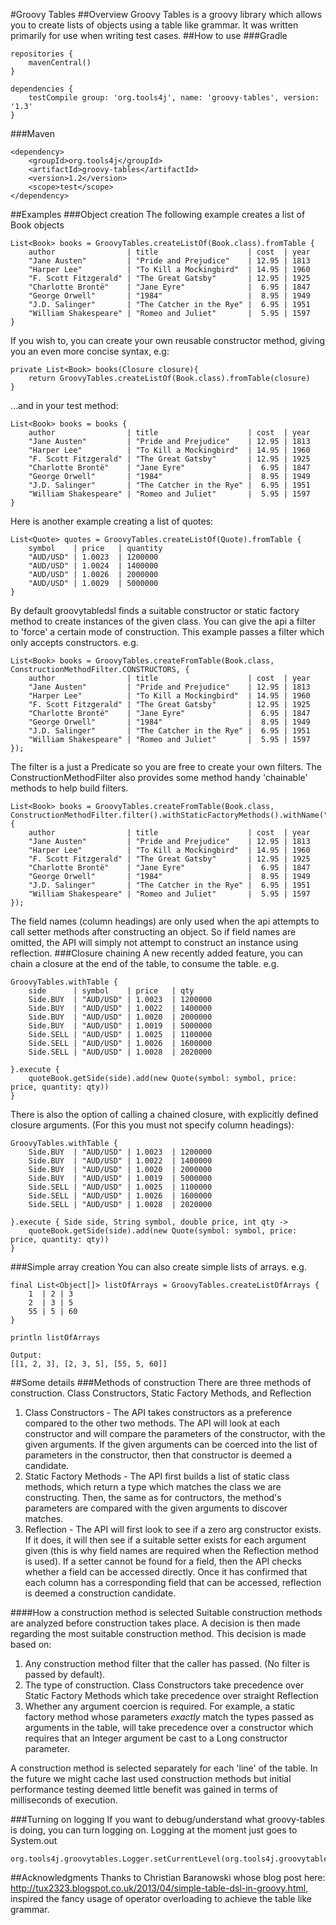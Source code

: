 #Groovy Tables
##Overview
Groovy Tables is a groovy library which allows you to create lists of objects using a table like grammar.  It was written primarily for use when writing test cases.
##How to use
###Gradle
```
repositories {
    mavenCentral()
}

dependencies {
    testCompile group: 'org.tools4j', name: 'groovy-tables', version: '1.3'
}
```
###Maven
```
<dependency>
    <groupId>org.tools4j</groupId>
    <artifactId>groovy-tables</artifactId>
    <version>1.2</version>
    <scope>test</scope>
</dependency>
```
##Examples
###Object creation
The following example creates a list of Book objects
```
List<Book> books = GroovyTables.createListOf(Book.class).fromTable {
    author                | title                    | cost  | year
    "Jane Austen"         | "Pride and Prejudice"    | 12.95 | 1813
    "Harper Lee"          | "To Kill a Mockingbird"  | 14.95 | 1960
    "F. Scott Fitzgerald" | "The Great Gatsby"       | 12.95 | 1925
    "Charlotte Brontë"    | "Jane Eyre"              |  6.95 | 1847
    "George Orwell"       | "1984"                   |  8.95 | 1949
    "J.D. Salinger"       | "The Catcher in the Rye" |  6.95 | 1951
    "William Shakespeare" | "Romeo and Juliet"       |  5.95 | 1597
}
```
If you wish to, you can create your own reusable constructor method, giving you an even more concise syntax, e.g:
```
private List<Book> books(Closure closure){
    return GroovyTables.createListOf(Book.class).fromTable(closure)
}
```
...and in your test method:
```
List<Book> books = books {
    author                | title                    | cost  | year
    "Jane Austen"         | "Pride and Prejudice"    | 12.95 | 1813
    "Harper Lee"          | "To Kill a Mockingbird"  | 14.95 | 1960
    "F. Scott Fitzgerald" | "The Great Gatsby"       | 12.95 | 1925
    "Charlotte Brontë"    | "Jane Eyre"              |  6.95 | 1847
    "George Orwell"       | "1984"                   |  8.95 | 1949
    "J.D. Salinger"       | "The Catcher in the Rye" |  6.95 | 1951
    "William Shakespeare" | "Romeo and Juliet"       |  5.95 | 1597
}
```
Here is another example creating a list of quotes:
```
List<Quote> quotes = GroovyTables.createListOf(Quote).fromTable {
    symbol    | price   | quantity
    "AUD/USD" | 1.0023  | 1200000
    "AUD/USD" | 1.0024  | 1400000
    "AUD/USD" | 1.0026  | 2000000
    "AUD/USD" | 1.0029  | 5000000
}
```
By default groovytabledsl finds a suitable constructor or static factory method to create instances of the given class.  You can give the api a filter to 'force' a certain mode of construction.  This example passes a filter which only accepts constructors. e.g.
```
List<Book> books = GroovyTables.createFromTable(Book.class, ConstructionMethodFilter.CONSTRUCTORS, {
    author                | title                    | cost  | year
    "Jane Austen"         | "Pride and Prejudice"    | 12.95 | 1813
    "Harper Lee"          | "To Kill a Mockingbird"  | 14.95 | 1960
    "F. Scott Fitzgerald" | "The Great Gatsby"       | 12.95 | 1925
    "Charlotte Brontë"    | "Jane Eyre"              |  6.95 | 1847
    "George Orwell"       | "1984"                   |  8.95 | 1949
    "J.D. Salinger"       | "The Catcher in the Rye" |  6.95 | 1951
    "William Shakespeare" | "Romeo and Juliet"       |  5.95 | 1597
});
```
The filter is a just a Predicate<ConstructionMethod> so you are free to create your own filters.  The ConstructionMethodFilter also provides some method handy 'chainable' methods to help build filters.
```
List<Book> books = GroovyTables.createFromTable(Book.class, ConstructionMethodFilter.filter().withStaticFactoryMethods().withName("create"), {
    author                | title                    | cost  | year
    "Jane Austen"         | "Pride and Prejudice"    | 12.95 | 1813
    "Harper Lee"          | "To Kill a Mockingbird"  | 14.95 | 1960
    "F. Scott Fitzgerald" | "The Great Gatsby"       | 12.95 | 1925
    "Charlotte Brontë"    | "Jane Eyre"              |  6.95 | 1847
    "George Orwell"       | "1984"                   |  8.95 | 1949
    "J.D. Salinger"       | "The Catcher in the Rye" |  6.95 | 1951
    "William Shakespeare" | "Romeo and Juliet"       |  5.95 | 1597
});
```
The field names (column headings) are only used when the api attempts to call setter methods after constructing an object.  So if field names are omitted, the API will simply not attempt to construct an instance using reflection.
###Closure chaining
A new recently added feature, you can chain a closure at the end of the table, to consume the table. e.g.
```
GroovyTables.withTable {
    side      | symbol    | price   | qty
    Side.BUY  | "AUD/USD" | 1.0023  | 1200000
    Side.BUY  | "AUD/USD" | 1.0022  | 1400000
    Side.BUY  | "AUD/USD" | 1.0020  | 2000000
    Side.BUY  | "AUD/USD" | 1.0019  | 5000000
    Side.SELL | "AUD/USD" | 1.0025  | 1100000
    Side.SELL | "AUD/USD" | 1.0026  | 1600000
    Side.SELL | "AUD/USD" | 1.0028  | 2020000

}.execute {
    quoteBook.getSide(side).add(new Quote(symbol: symbol, price: price, quantity: qty))
}
```
There is also the option of calling a chained closure, with explicitly defined closure arguments. (For this you must not specify column headings):
```
GroovyTables.withTable {
    Side.BUY  | "AUD/USD" | 1.0023  | 1200000
    Side.BUY  | "AUD/USD" | 1.0022  | 1400000
    Side.BUY  | "AUD/USD" | 1.0020  | 2000000
    Side.BUY  | "AUD/USD" | 1.0019  | 5000000
    Side.SELL | "AUD/USD" | 1.0025  | 1100000
    Side.SELL | "AUD/USD" | 1.0026  | 1600000
    Side.SELL | "AUD/USD" | 1.0028  | 2020000

}.execute { Side side, String symbol, double price, int qty ->
    quoteBook.getSide(side).add(new Quote(symbol: symbol, price: price, quantity: qty))
}

```
###Simple array creation
You can also create simple lists of arrays.  e.g.
```
final List<Object[]> listOfArrays = GroovyTables.createListOfArrays {
    1  | 2 | 3
    2  | 3 | 5
    55 | 5 | 60
}

println listOfArrays

Output:
[[1, 2, 3], [2, 3, 5], [55, 5, 60]]

```
##Some details
###Methods of construction
There are three methods of construction.  Class Constructors, Static Factory Methods, and Reflection
  
1. Class Constructors - The API takes constructors as a preference compared to the other two methods.  The API will look at each constructor and will compare the parameters of the constructor, with the given arguments.  If the given arguments can be coerced into the list of parameters in the constructor, then that constructor is deemed a candidate.
2. Static Factory Methods - The API first builds a list of static class methods, which return a type which matches the class we are constructing.  Then, the same as for contructors, the method's parameters are compared with the given arguments to discover matches.
3. Reflection - The API will first look to see if a zero arg constructor exists.  If it does, it will then see if a suitable setter exists for each argument given (this is why field names are required when the Reflection method is used).  If a setter cannot be found for a field, then the API checks whether a field can be accessed directly.  Once it has confirmed that each column has a corresponding field that can be accessed, reflection is deemed a construction candidate.

####How a construction method is selected
Suitable construction methods are analyzed before construction takes place.  A decision is then made regarding the most suitable construction method.  This decision is made based on:

1. Any construction method filter that the caller has passed.  (No filter is passed by default).
2. The type of construction.  Class Constructors take precedence over Static Factory Methods which take precedence over straight Reflection
3. Whether any argument coercion is required.  For example, a static factory method whose parameters _exactly_ match the types passed as arguments in the table, will take precedence over a constructor which requires that an Integer argument be cast to a Long constructor parameter.

A construction method is selected separately for each 'line' of the table.  In the future we might cache last used construction methods but initial performance testing deemed little benefit was gained in terms of milliseconds of execution.

###Turning on logging
If you want to debug/understand what groovy-tables is doing, you can turn logging on.  Logging at the moment just goes to System.out
```
org.tools4j.groovytables.Logger.setCurrentLevel(org.tools4j.groovytables.Logger.Level.DEBUG)
```
##Acknowledgments
Thanks to Christian Baranowski whose blog post here: http://tux2323.blogspot.co.uk/2013/04/simple-table-dsl-in-groovy.html, inspired the fancy usage of operator overloading to achieve the table like grammar.

